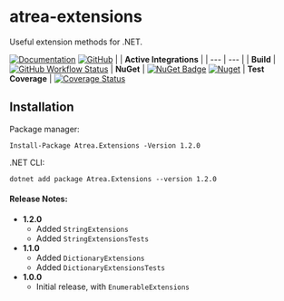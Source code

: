 # atrea-extensions
Useful extension methods for .NET.

[![Documentation](https://img.shields.io/badge/%F0%9F%93%84-documentation-informational)](https://github.com/itabaiyu/atrea-extensions/blob/master/documentation/Atrea-Extensions.md)
[![GitHub](https://img.shields.io/github/license/itabaiyu/atrea-extensions)](https://github.com/itabaiyu/atrea-extensions/blob/master/LICENSE)
|     |  **Active Integrations**   |
| --- | --- |
| **Build** | [![GitHub Workflow Status](https://img.shields.io/github/workflow/status/itabaiyu/atrea-extensions/dotnetcore)](https://github.com/itabaiyu/atrea-extensions/actions?query=workflow%3Adotnetcore)
| **NuGet** | [![NuGet Badge](https://buildstats.info/nuget/atrea.extensions)](https://www.nuget.org/packages/atrea.extensions/) [![Nuget](https://img.shields.io/nuget/v/atrea.extensions)](https://www.nuget.org/packages/Atrea.Extensions/)
| **Test Coverage** | [![Coverage Status](https://coveralls.io/repos/github/itabaiyu/atrea-extensions/badge.svg?branch=master)](https://coveralls.io/github/itabaiyu/atrea-extensions?branch=master)

## Installation

Package manager:
```
Install-Package Atrea.Extensions -Version 1.2.0
```

.NET CLI:
```
dotnet add package Atrea.Extensions --version 1.2.0
```

#### Release Notes:

- **1.2.0**
  - Added `StringExtensions`
  - Added `StringExtensionsTests`
- **1.1.0**
  - Added `DictionaryExtensions`
  - Added `DictionaryExtensionsTests`
- **1.0.0**
  - Initial release, with `EnumerableExtensions`
